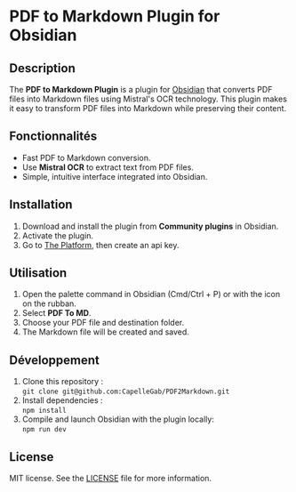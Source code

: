 # PDF to Markdown Plugin for Obsidian

## Description

The **PDF to Markdown Plugin** is a plugin for [Obsidian](https://obsidian.md/) that converts PDF files into Markdown files using Mistral's OCR technology. This plugin makes it easy to transform PDF files into Markdown while preserving their content.

## Fonctionnalités

- Fast PDF to Markdown conversion.
- Use **Mistral OCR** to extract text from PDF files.
- Simple, intuitive interface integrated into Obsidian.

## Installation

1. Download and install the plugin from **Community plugins** in Obsidian.
2. Activate the plugin.
3. Go to [The Platform](https://console.mistral.ai/), then create an api key.

## Utilisation

1. Open the palette command in Obsidian (Cmd/Ctrl + P) or with the icon on the rubban.
2. Select **PDF To MD**.
3. Choose your PDF file and destination folder.
4. The Markdown file will be created and saved.

## Développement

1. Clone this repository :  
   `git clone git@github.com:CapelleGab/PDF2Markdown.git`
2. Install dependencies :  
   `npm install`
3. Compile and launch Obsidian with the plugin locally:  
   `npm run dev`

## License

MIT license. See the [LICENSE](LICENSE) file for more information.

